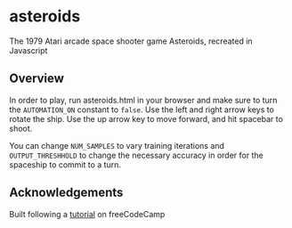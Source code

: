 # asteroids

The 1979 Atari arcade space shooter game Asteroids, recreated in Javascript

## Overview

In order to play, run asteroids.html in your browser and make sure to turn the `AUTOMATION_ON` constant to `false`. 
Use the left and right arrow keys to rotate the ship. Use the up arrow key to move forward, and hit spacebar to shoot. 

You can change `NUM_SAMPLES` to vary training iterations and `OUTPUT_THRESHHOLD` to change the necessary accuracy in order for the spaceship to commit to a turn.

## Acknowledgements

Built following a [tutorial](https://www.youtube.com/watch?v=H9CSWMxJx84&list=PLWKjhJtqVAbmqFs83T4W-FZQ9kK983tZC&index=9) on freeCodeCamp
